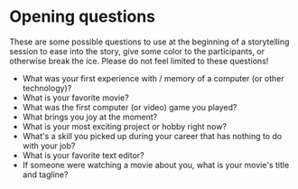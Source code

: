 # Opening questions

These are some possible questions to use at the beginning of a storytelling
session to ease into the story, give some color to the participants, or
otherwise break the ice. Please do not feel limited to these questions!

* What was your first experience with / memory of a computer (or other
technology)?
* What is your favorite movie?
* What was the first computer (or video) game you played?
* What brings you joy at the moment?
* What is your most exciting project or hobby right now?
* What's a skill you picked up during your career that has nothing to do with your job?
* What is your favorite text editor?
* If someone were watching a movie about you, what is your movie's title and tagline?

